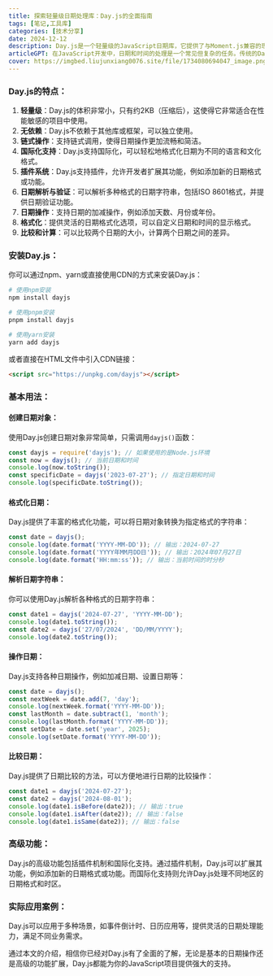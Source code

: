 ```yaml
---
title: 探索轻量级日期处理库：Day.js的全面指南
tags: [笔记,工具库]
categories: [技术分享]
date: 2024-12-12
description: Day.js是一个轻量级的JavaScript日期库，它提供了与Moment.js兼容的现代API，用于解析、验证、操作和显示日期及时间。它的核心库只关注日期时间的计算，不包含任何时间格式的解析或本地化功能，这使得Day.js在体积上非常小巧，同时保持了高性能。
articleGPT: 在JavaScript开发中，日期和时间的处理是一个常见但复杂的任务。传统的Date对象虽然提供了基本功能，但使用起来并不方便。Day.js作为一个轻量级的日期处理库，以其简洁的API和小巧的体积而著称，成为了开发者的新宠。本文将详细介绍Day.js的基本用法、高级功能和实际应用场景，帮助你在项目中高效地处理日期和时间。
cover: https://imgbed.liujunxiang0076.site/file/1734080694047_image.png
---
```




### Day.js的特点：

1. **轻量级**：Day.js的体积非常小，只有约2KB（压缩后），这使得它非常适合在性能敏感的项目中使用。
2. **无依赖**：Day.js不依赖于其他库或框架，可以独立使用。
3. **链式操作**：支持链式调用，使得日期操作更加流畅和简洁。
4. **国际化支持**：Day.js支持国际化，可以轻松地格式化日期为不同的语言和文化格式。
5. **插件系统**：Day.js支持插件，允许开发者扩展其功能，例如添加新的日期格式或功能。
6. **日期解析与验证**：可以解析多种格式的日期字符串，包括ISO 8601格式，并提供日期验证功能。
7. **日期操作**：支持日期的加减操作，例如添加天数、月份或年份。
8. **格式化**：提供灵活的日期格式化选项，可以自定义日期和时间的显示格式。
9. **比较和计算**：可以比较两个日期的大小，计算两个日期之间的差异。

### 安装Day.js：

你可以通过npm、yarn或直接使用CDN的方式来安装Day.js：

```bash
# 使用npm安装
npm install dayjs

# 使用pnpm安装
pnpm install dayjs

# 使用yarn安装
yarn add dayjs
```

或者直接在HTML文件中引入CDN链接：

```html
<script src="https://unpkg.com/dayjs"></script>
```

### 基本用法：

#### 创建日期对象：

使用Day.js创建日期对象非常简单，只需调用`dayjs()`函数：

```javascript
const dayjs = require('dayjs'); // 如果使用的是Node.js环境
const now = dayjs(); // 当前日期和时间
console.log(now.toString());
const specificDate = dayjs('2023-07-27'); // 指定日期和时间
console.log(specificDate.toString());
```

#### 格式化日期：

Day.js提供了丰富的格式化功能，可以将日期对象转换为指定格式的字符串：

```javascript
const date = dayjs();
console.log(date.format('YYYY-MM-DD')); // 输出：2024-07-27
console.log(date.format('YYYY年MM月DD日')); // 输出：2024年07月27日
console.log(date.format('HH:mm:ss')); // 输出：当前时间的时分秒
```

#### 解析日期字符串：

你可以使用Day.js解析各种格式的日期字符串：

```javascript
const date1 = dayjs('2024-07-27', 'YYYY-MM-DD');
console.log(date1.toString());
const date2 = dayjs('27/07/2024', 'DD/MM/YYYY');
console.log(date2.toString());
```

#### 操作日期：

Day.js支持各种日期操作，例如加减日期、设置日期等：

```javascript
const date = dayjs();
const nextWeek = date.add(7, 'day');
console.log(nextWeek.format('YYYY-MM-DD'));
const lastMonth = date.subtract(1, 'month');
console.log(lastMonth.format('YYYY-MM-DD'));
const setDate = date.set('year', 2025);
console.log(setDate.format('YYYY-MM-DD'));
```

#### 比较日期：

Day.js提供了日期比较的方法，可以方便地进行日期的比较操作：

```javascript
const date1 = dayjs('2024-07-27');
const date2 = dayjs('2024-08-01');
console.log(date1.isBefore(date2)); // 输出：true
console.log(date1.isAfter(date2)); // 输出：false
console.log(date1.isSame(date2)); // 输出：false
```

### 高级功能：

Day.js的高级功能包括插件机制和国际化支持。通过插件机制，Day.js可以扩展其功能，例如添加新的日期格式或功能。而国际化支持则允许Day.js处理不同地区的日期格式和时区。

### 实际应用案例：

Day.js可以应用于多种场景，如事件倒计时、日历应用等，提供灵活的日期处理能力，满足不同业务需求。

通过本文的介绍，相信你已经对Day.js有了全面的了解，无论是基本的日期操作还是高级的功能扩展，Day.js都能为你的JavaScript项目提供强大的支持。